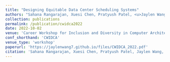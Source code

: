 ```yaml
---
title: "Designing Equitable Data Center Scheduling Systems"
authors: "Sahana Rangarajan, Xuesi Chen, Pratyush Patel, <u>Jaylen Wang</u>, Akshitha Sriraman"
collection: publications
permalink: /publication/cwidca2022
date: 2022-10-02
venue: 'Career Workshop for Inclusion and Diversity in Computer Architecture'
conf_shorthand: 'CWIDCA'
venue_type: 'workshop'
paperurl: 'https://jaylenwang7.github.io/files/CWIDCA_2022.pdf'
citation: 'Sahana Rangarajan, Xuesi Chen, Pratyush Patel, Jaylen Wang, Akshitha Sriraman (2022). &quot;Designing Equitable Data Center Scheduling Systems.&quot; <i>CWIDCA 2022</i>.'
---
```

